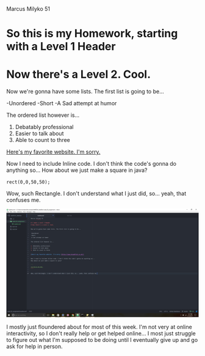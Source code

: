 Marcus Milyko 51

# So this is my Homework, starting with a Level 1 Header
# Now there's a Level 2. Cool.

Now we're gonna have some lists. The first list is going to be...

-Unordered
-Short
-A Sad attempt at humor

The ordered list however is...

1. Debatably professional
2. Easier to talk about
3. Able to count to three

[Here's my favorite website. I'm sorry.](http://www.breadfish.co.uk/)

Now I need to include Inline code. I don't think the code's gonna do anything so...
How about we just make a square in java?

```
rect(0,0,50,50);
```

Wow, such Rectangle. I don't understand what I just did, so... yeah, that confuses me.

![Image is Here](readmeImage.jpg)

I mostly just floundered about for most of this week. I'm not very at online interactivity, so I don't really help or get helped online... I most just struggle to figure out what I'm supposed to be doing until I eventually give up and go ask for help in person.
